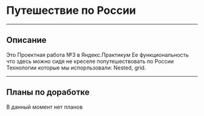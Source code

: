 # Путешествие по России

---

## Описание

Это Проектная работа №3 в Яндекс.Практикум
Ее функциональность что здесь можно сидя не креселе попутешествовать по России
Технологии которые мы испорльзовали: Nested, grid.

---

## Планы по доработке

В данный момент нет планов
